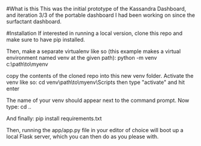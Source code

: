 #What is this
This was the initial prototype of the Kassandra Dashboard, and iteration 3/3 of the portable dashboard I had been working on since the surfactant dashboard.

#Installation
If interested in running a local version, clone this repo and make sure to have pip installed.

Then, make a separate virtualenv like so (this example makes a virtual environment named venv at the given path): python -m venv c:\path\to\myenv

copy the contents of the cloned repo into this new venv folder. Activate the venv like so: cd venv\path\to\myenv\Scripts then type "activate" and hit enter

The name of your venv should appear next to the command prompt. Now type: cd ..

And finally: pip install requirements.txt

Then, running the app/app.py file in your editor of choice will boot up a local Flask server, which you can then do as you please with.
